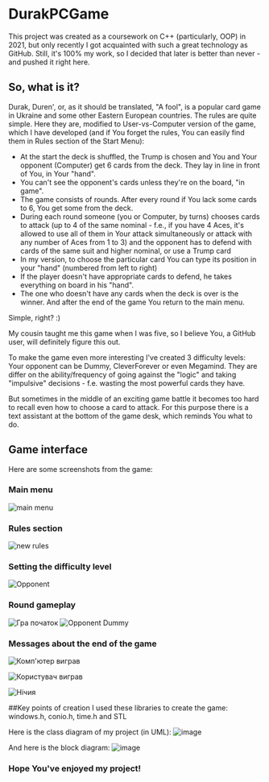 # DurakPCGame
This project was created as a coursework on C++ (particularly, OOP) in 2021, but only recently I got acquainted with such a great technology as GitHub. Still, it's 100% my work, so I decided that later is better than never - and pushed it right here.

## So, what is it?
Durak,  Duren', or, as it should be translated, "A fool", is a popular card game in Ukraine and some other Eastern European countries.
The rules are quite simple. Here they are, modified to User-vs-Computer version of the game, which I have developed (and if You forget the rules, You can easily find them in Rules section of the Start Menu): 
- At the start the deck is shuffled, the Trump is chosen and You and Your opponent (Computer) get 6 cards from the deck. They lay in line in front of You, in Your "hand".
- You can't see the opponent's cards unless they're on the board, "in game".
- The game consists of rounds. After every round if You lack some cards to 6, You get some from the deck.
- During each round someone (you or Computer, by turns) chooses cards to attack (up to 4 of the same nominal - f.e., if you have 4 Aces, it's allowed to use all of them in Your attack simultaneously or attack with any number of Aces from 1 to 3) and the opponent has to defend with cards of the same suit and higher nominal, or use a Trump card
- In my version, to choose the particular card You can type its position in your "hand" (numbered from left to right)
- If the player doesn't have appropriate cards to defend, he takes everything on board in his "hand".
- The one who doesn't have any cards when the deck is over is the winner.
And after the end of the game You return to the main menu.

Simple, right? :)

My cousin taught me this game when I was five, so I believe You, a GitHub user, will definitely figure this out.

To make the game even more interesting I've created 3 difficulty levels: Your opponent can be Dummy, CleverForever or even Megamind. They are differ on the ability/frequency of going against the "logic" and taking "impulsive" decisions - f.e. wasting the most powerful cards they have. 

But sometimes in the middle of an exciting game battle it becomes too hard to recall even how to choose a card to attack. For this purpose there is a text assistant at the bottom of the game desk, which reminds You what to do.

## Game interface
Here are some screenshots from the game:

### Main menu
![main menu](https://user-images.githubusercontent.com/99298961/189718690-e33527aa-52bb-4d83-a634-80c7877800ca.jpg)

### Rules section
![new rules](https://user-images.githubusercontent.com/99298961/189718772-7703bc26-393d-4bce-8fe7-43bfb2cff5c3.jpg)

### Setting the difficulty level
![Opponent](https://user-images.githubusercontent.com/99298961/189719798-dc8973e9-88ef-4f5f-b182-b30a00cecd4f.jpg)

### Round gameplay
![Гра початок](https://user-images.githubusercontent.com/99298961/189721232-d65db8bd-3eda-4ceb-bc14-2a845af8aae9.jpg)
![Opponent Dummy](https://user-images.githubusercontent.com/99298961/189719963-9e468fc2-d95a-4083-9f73-1707019aa989.jpg)

### Messages about the end of the game
![Комп'ютер виграв](https://user-images.githubusercontent.com/99298961/189723619-e048df6d-510d-4789-a4b6-3dc19f825e47.jpg)

![Користувач виграв](https://user-images.githubusercontent.com/99298961/189721417-dff3d540-67f9-411b-bb2b-5926ab348bb4.jpg)

![Нічия](https://user-images.githubusercontent.com/99298961/189721449-e0cd05d3-480c-4529-a7ee-005a04c0308f.jpg)

##Key points of creation
I used these libraries to create the game: windows.h, conio.h, time.h and STL

Here is the class diagram of my project (in UML):
![image](https://user-images.githubusercontent.com/99298961/189722819-20e9833c-882d-4f0c-a783-6e1a4e1aef93.png)

And here is the block diagram:
![image](https://user-images.githubusercontent.com/99298961/189723088-99ae132e-2211-487f-a0eb-e976648087ea.png)

### Hope You've enjoyed my project!


